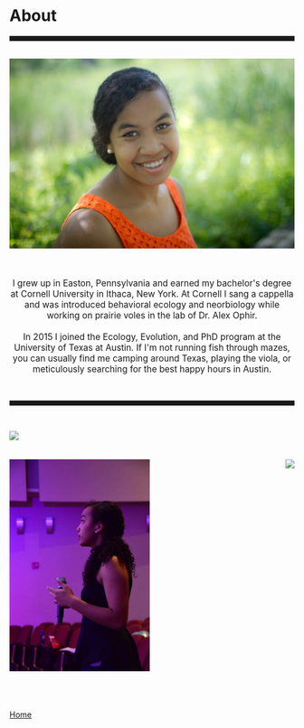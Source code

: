 <body>
		
<div class="container">
<div class="blurb">
<h1>About</h1>
<hr style="height:9px;color:#84949B"><br>

	
<img src="/images/Kelly1.jpg">
<br><br><br>

<p style="text-align:center;font-size:110%">I grew up in Easton, Pennsylvania and earned my bachelor's degree at Cornell University in Ithaca, New York. At Cornell I sang a cappella and was introduced behavioral ecology and neorbiology while working on prairie voles in the lab of Dr. Alex Ophir. <br><br> In 2015 I joined the Ecology, Evolution, and PhD program at the University of Texas at Austin. If I'm not running fish through mazes, you can usually find me camping around Texas, playing the viola, or meticulously searching for the best happy hours in Austin.</p>

<br>
<hr style="height:9px;color:#84949B"><br>

<img src="/images/Bigbend1.JPG"><br><br>

<img src="/images/aftereight1.jpg" height="375"> <img align="right" src="/images/Jack1.JPG" height="375"/>
<br/><br/>

	
<br><br><a href="../">Home</a>
